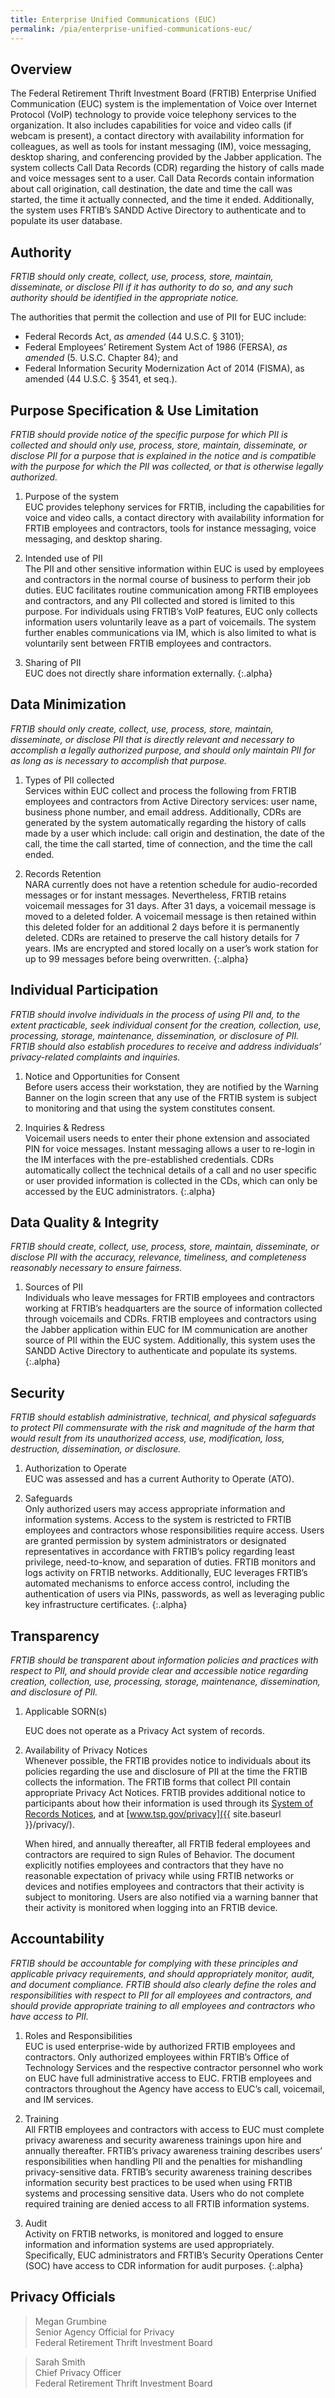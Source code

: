 ```yaml
---
title: Enterprise Unified Communications (EUC)
permalink: /pia/enterprise-unified-communications-euc/
---
```


## Overview

The Federal Retirement Thrift Investment Board (FRTIB) Enterprise Unified Communication (EUC) system is the implementation of Voice over Internet Protocol (VoIP) technology to provide voice telephony services to the organization. It also includes capabilities for voice and video calls (if webcam is present), a contact directory with availability information for colleagues, as well as tools for instant messaging (IM), voice messaging, desktop sharing, and conferencing provided by the Jabber application. The system collects Call Data Records (CDR) regarding the history of calls made and voice messages sent to a user. Call Data Records contain information about call origination, call destination, the date and time the call was started, the time it actually connected, and the time it ended. Additionally, the system uses FRTIB’s SANDD Active Directory to authenticate and to populate its user database.

## Authority

_FRTIB should only create, collect, use, process, store, maintain, disseminate, or disclose PII if it has authority to do so, and any such authority should be identified in the appropriate notice._

The authorities that permit the collection and use of PII for EUC include:

- Federal Records Act, _as amended_ (44 U.S.C. § 3101);
- Federal Employees’ Retirement System Act of 1986 (FERSA), _as amended_ (5. U.S.C. Chapter 84); and
- Federal Information Security Modernization Act of 2014 (FISMA), as amended (44 U.S.C. § 3541, et seq.).

## Purpose Specification & Use Limitation

_FRTIB should provide notice of the specific purpose for which PII is collected and should only use, process, store, maintain, disseminate, or disclose PII for a purpose that is explained in the notice and is compatible with the purpose for which the PII was collected, or that is otherwise legally authorized._

1. Purpose of the system  
   EUC provides telephony services for FRTIB, including the capabilities for voice and video calls, a contact directory with availability information for FRTIB employees and contractors, tools for instance messaging, voice messaging, and desktop sharing.

2. Intended use of PII   
   The PII and other sensitive information within EUC is used by employees and contractors in the normal course of business to perform their job duties. EUC facilitates routine communication among FRTIB employees and contractors, and any PII collected and stored is limited to this purpose. For individuals using FRTIB’s VoIP features, EUC only collects information users voluntarily leave as a part of voicemails. The system further enables communications via IM, which is also limited to what is voluntarily sent between FRTIB employees and contractors.

3. Sharing of PII   
   EUC does not directly share information externally.
{:.alpha}  

## Data Minimization

_FRTIB should only create, collect, use, process, store, maintain, disseminate, or disclose PII that is directly relevant and necessary to accomplish a legally authorized purpose, and should only maintain PII for as long as is necessary to accomplish that purpose._

1. Types of PII collected  
   Services within EUC collect and process the following from FRTIB employees and contractors from Active Directory services: user name, business phone number, and email address. Additionally, CDRs are generated by the system automatically regarding the history of calls made by a user which include: call origin and destination, the date of the call, the time the call started, time of connection, and the time the call ended.

2. Records Retention   
   NARA currently does not have a retention schedule for audio-recorded messages or for instant messages. Nevertheless, FRTIB retains voicemail messages for 31 days. After 31 days, a voicemail message is moved to a deleted folder. A voicemail message is then retained within this deleted folder for an additional 2 days before it is permanently deleted. CDRs are retained to preserve the call history details for 7 years. IMs are encrypted and stored locally on a user’s work station for up to 99 messages before being overwritten.
{:.alpha}

## Individual Participation

_FRTIB should involve individuals in the process of using PII and, to the extent practicable, seek individual consent for the creation, collection, use, processing, storage, maintenance, dissemination, or disclosure of PII. FRTIB should also establish procedures to receive and address individuals’ privacy-related complaints and inquiries._

1. Notice and Opportunities for Consent   
   Before users access their workstation, they are notified by the Warning Banner on the login screen that any use of the FRTIB system is subject to monitoring and that using the system constitutes consent.

2. Inquiries & Redress   
   Voicemail users needs to enter their phone extension and associated PIN for voice messages.  Instant messaging allows a user to re-login in the IM interfaces with the pre-established credentials. CDRs automatically collect the technical details of a call and no user specific or user provided information is collected in the CDs, which can only be accessed by the EUC administrators.
{:.alpha}

## Data Quality & Integrity

_FRTIB should create, collect, use, process, store, maintain, disseminate, or disclose PII with the accuracy, relevance, timeliness, and completeness reasonably necessary to ensure fairness._

1. Sources of PII   
   Individuals who leave messages for FRTIB employees and contractors working at FRTIB’s headquarters are the source of information collected through voicemails and CDRs. FRTIB employees and contractors using the Jabber application within EUC for IM communication are another source of PII within the EUC system. Additionally, this system uses the SANDD Active Directory to authenticate and populate its systems.
{:.alpha}

## Security

_FRTIB should establish administrative, technical, and physical safeguards to protect PII commensurate with the risk and magnitude of the harm that would result from its unauthorized access, use, modification, loss, destruction, dissemination, or disclosure._

1. Authorization to Operate  
   EUC was assessed and has a current Authority to Operate (ATO).

2. Safeguards  
   Only authorized users may access appropriate information and information systems. Access to the system is restricted to FRTIB employees and contractors whose responsibilities require access. Users are granted permission by system administrators or designated representatives in accordance with FRTIB’s policy regarding least privilege, need-to-know, and separation of duties. FRTIB monitors and logs activity on FRTIB networks. Additionally, EUC leverages FRTIB’s automated mechanisms to enforce access control, including the authentication of users via PINs, passwords, as well as leveraging public key infrastructure certificates.
{:.alpha}

## Transparency

_FRTIB should be transparent about information policies and practices with respect to PII, and should provide clear and accessible notice regarding creation, collection, use, processing, storage, maintenance, dissemination, and disclosure of PII._

1. Applicable SORN(s)  

   EUC does not operate as a Privacy Act system of records.

2. Availability of Privacy Notices   
   Whenever possible, the FRTIB provides notice to individuals about its policies regarding the use and disclosure of PII at the time the FRTIB collects the information. The FRTIB forms that collect PII contain appropriate Privacy Act Notices. FRTIB provides additional notice to participants about how their information is used through its [System of Records Notices](/how-we-protect-your-data/system-of-records-notices/), and at [www.tsp.gov/privacy]({{ site.baseurl }}/privacy/).

   When hired, and annually thereafter, all FRTIB federal employees and contractors are required to sign Rules of Behavior. The document explicitly notifies employees and contractors that they have no reasonable expectation of privacy while using FRTIB networks or devices and notifies employees and contractors that their activity is subject to monitoring. Users are also notified via a warning banner that their activity is monitored when logging into an FRTIB device.

## Accountability

_FRTIB should be accountable for complying with these principles and applicable privacy requirements, and should appropriately monitor, audit, and document compliance. FRTIB should also clearly define the roles and responsibilities with respect to PII for all employees and contractors, and should provide appropriate training to all employees and contractors who have access to PII._

1. Roles and Responsibilities  
   EUC is used enterprise-wide by authorized FRTIB employees and contractors. Only authorized employees within FRTIB’s Office of Technology Services and the respective contractor personnel who work on EUC have full administrative access to EUC. FRTIB employees and contractors throughout the Agency have access to EUC’s call, voicemail, and IM services.

2. Training  
   All FRTIB employees and contractors with access to EUC must complete privacy awareness and security awareness trainings upon hire and annually thereafter. FRTIB’s privacy awareness training describes users’ responsibilities when handling PII and the penalties for mishandling privacy-sensitive data.  FRTIB’s security awareness training describes information security best practices to be used when using FRTIB systems and processing sensitive data. Users who do not complete required training are denied access to all FRTIB information systems.

3. Audit  
   Activity on FRTIB networks, is monitored and logged to ensure information and information systems are used appropriately. Specifically, EUC administrators and FRTIB’s Security Operations Center (SOC) have access to CDR information for audit purposes.
{:.alpha}

## Privacy Officials

  > Megan Grumbine  
  > Senior Agency Official for Privacy  
  > Federal Retirement Thrift Investment Board

  > Sarah Smith  
  > Chief Privacy Officer  
  > Federal Retirement Thrift Investment Board
